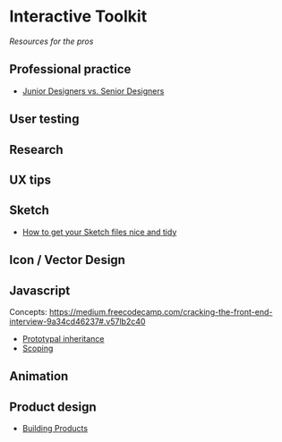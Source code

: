 # Interactive Toolkit
_Resources for the pros_

## Professional practice
* [Junior Designers vs. Senior Designers](https://medium.com/the-year-of-the-looking-glass/junior-designers-vs-senior-designers-fbe483d3b51e#.o4zo20k9a) 

## User testing
## Research
## UX tips
## Sketch  
* [How to get your Sketch files nice and tidy](https://pixel2html.com/blog/how-to-get-your-sketch-files-nice-and-tidy.html?utm_source=designernews)  

 
## Icon / Vector Design
## Javascript
Concepts:
https://medium.freecodecamp.com/cracking-the-front-end-interview-9a34cd46237#.v57lb2c40
* [Prototypal inheritance](https://developer.mozilla.org/en-US/docs/Web/JavaScript/Inheritance_and_the_prototype_chain)
* [Scoping](https://spin.atomicobject.com/2014/10/20/javascript-scope-closures/)  

## Animation
## Product design
* [Building Products](https://medium.com/the-year-of-the-looking-glass/building-products-91aa93bea4bb#.bng6vsedo)
